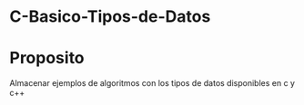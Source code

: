 # C-Basico-Tipos-de-Datos
# Proposito 
Almacenar ejemplos de algoritmos con los tipos de datos disponibles en c y c++
